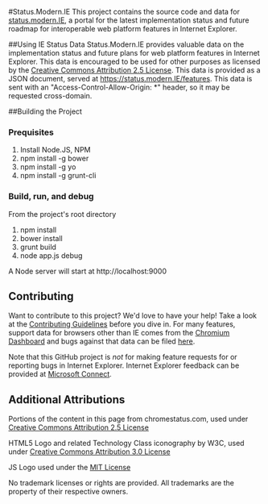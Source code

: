 #Status.Modern.IE
This project contains the source code and data for [status.modern.IE](https://status.modern.IE), a portal for the latest implementation status and future roadmap for interoperable web platform features in Internet Explorer. 

##Using IE Status Data
Status.Modern.IE provides valuable data on the implementation status and future plans for web platform features in Internet Explorer. This data is encouraged to be used for other purposes as licensed by the [Creative Commons Attribution 2.5 License](https://creativecommons.org/licenses/by/2.5/legalcode). This data is provided as a JSON document, served at https://status.modern.IE/features. This data is sent with an "Access-Control-Allow-Origin: *" header, so it may be requested cross-domain.

##Building the Project
### Prequisites
1. Install Node.JS, NPM
2. npm install -g bower
3. npm install -g yo
4. npm install -g grunt-cli

### Build, run, and debug
From the project's root directory

1. npm install
2. bower install
3. grunt build
4. node app.js debug

A Node server will start at http://localhost:9000

## Contributing
Want to contribute to this project? We'd love to have your help!  Take a look at the [Contributing Guidelines](https://github.com/InternetExplorer/Status.IE/blob/production/CONTRIBUTING.md) before you dive in. For many features, support data for browsers other than IE comes from the [Chromium Dashboard](https://www.chromestatus.com) and bugs against that data can be filed [here](https://github.com/GoogleChrome/chromium-dashboard/issues).

Note that this GitHub project is *not* for making feature requests for or reporting bugs in Internet Explorer. Internet Explorer feedback can be provided at [Microsoft Connect](https://connect.microsoft.com/ie).

## Additional Attributions
Portions of the content in this page from chromestatus.com, used under [Creative Commons Attribution 2.5 License](https://creativecommons.org/licenses/by/2.5/legalcode)

HTML5 Logo and related Technology Class iconography by W3C, used under [Creative Commons Attribution 3.0 License](https://creativecommons.org/licenses/by/3.0/legalcode)

JS Logo used under the [MIT License](https://github.com/voodootikigod/logo.js/blob/master/LICENSE)

No trademark licenses or rights are provided. All trademarks are the property of their respective owners.
